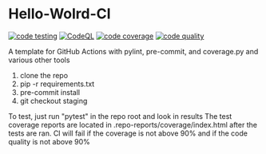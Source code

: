 # Hello-Wolrd-CI

[![code testing](https://github.com/grintor/Hello-Wolrd-CI/actions/workflows/testing.yaml/badge.svg)](https://github.com/grintor/Hello-World-CI/actions/workflows/testing.yaml)
[![CodeQL](https://github.com/grintor/Hello-Wolrd-CI/actions/workflows/codeql.yaml/badge.svg)](https://github.com/grintor/Hello-Wolrd-CI/actions/workflows/codeql.yaml)
[![code coverage](https://img.shields.io/endpoint?url=https://raw.githubusercontent.com/grintor/Hello-Wolrd-CI/main/.repo-shields/covered_shield.json)](.repo-reports/coverage.txt)
[![code quality](https://img.shields.io/endpoint?url=https://raw.githubusercontent.com/grintor/Hello-Wolrd-CI/main/.repo-shields/quality_shield.json)](.repo-reports/pylint-report.txt)

A template for GitHub Actions with pylint, pre-commit, and coverage.py and various
other tools

1) clone the repo
2) pip -r requirements.txt
3) pre-commit install
4) git checkout staging

To test, just run "pytest" in the repo root and look in results
The test coverage reports are located in .repo-reports/coverage/index.html after the
tests are ran. CI will fail if the coverage is not above 90% and if the code quality is
not above 90%
